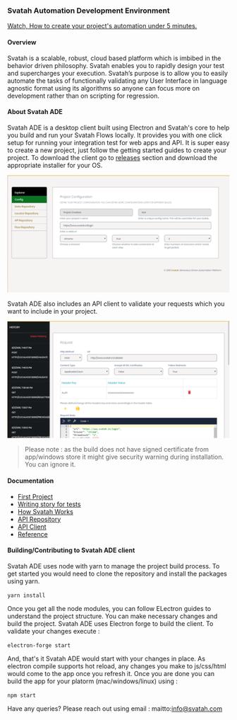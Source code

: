 ### Svatah Automation Development Environment

[Watch, How to create your project's automation under 5 minutes.](https://www.youtube.com/watch?v=U2kegQUdGpQ&feature=youtu.be)

#### Overview

Svatah is a scalable, robust, cloud based platform which is imbibed in the behavior driven philosophy. Svatah enables you to rapidly design your test and supercharges your execution. Svatah’s purpose is to allow you to easily automate the tasks of functionally validating any User Interface in language agnostic format using its algorithms so anyone can focus more on development rather than on scripting for regression.

#### About Svatah ADE

Svatah ADE is a desktop client built using Electron and Svatah's core to help you build and run your Svatah Flows locally. It provides you with one click setup for running your integration test for web apps and API. It is super easy to create a new project, just follow the getting started guides to create your project. To download the client go to [releases](https://github.com/a-t-u-l/svatahADE/releases) section and download the appropriate installer for your OS.

![ADE First Look!](./assets/images/add-config.png "Add Config")

Svatah ADE also includes an API client to validate your requests which you want to include in your project.

![API Client!](./assets/images/api-client.png "API Client")

> Please note : as the build does not have signed certificate from app/windows store it might give security warning during installation. You can ignore it.

#### Documentation

* [First Project](/docs/README.md)
* [Writing story for tests](/docs/storyMode.md)
* [How Svatah Works](/docs/howSvatahWorks.md)
* [API Repository](/docs/apiRepository.md)
* [API Client](/docs/apiClient.md)
* [Reference](/docs/_navbar.md)

#### Building/Contributing to Svatah ADE client

Svatah ADE uses node with yarn to manage the project build process. To get started you would need to clone the repository and install the packages using yarn.

`yarn install`

Once you get all the node modules, you can follow ELectron guides to understand the project structure. You can make necessary changes and build the project. Svatah ADE uses Electron forge to build the client. To validate your changes execute :

`electron-forge start`

And, that's it Svatah ADE would start with your changes in place. As electron compile supports hot reload, any changes you make to js/css/html would come to the app once you refresh it. Once you are done you can build the app for your platorm (mac/windows/linux) using :

`npm start`

Have any queries? Please reach out using email : maitto:info@svatah.com
